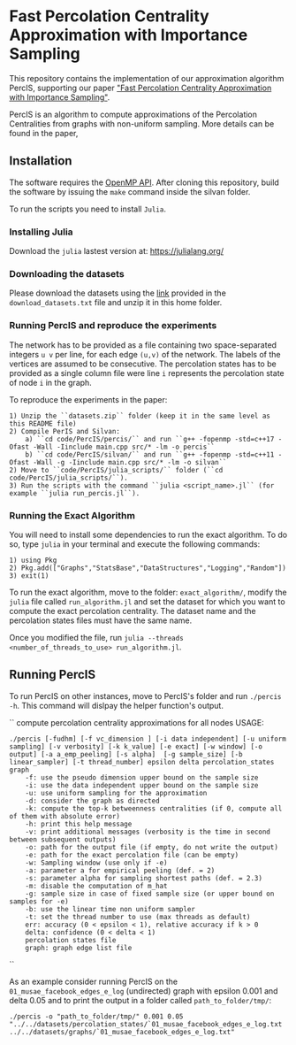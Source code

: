 # Fast Percolation Centrality Approximation with Importance Sampling #

This repository contains the implementation of our approximation algorithm PercIS, supporting our paper ["Fast Percolation Centrality Approximation
with Importance Sampling"]().

PercIS is an algorithm to compute approximations of the Percolation Centralities from graphs with non-uniform sampling. More details can be found in the paper, 


## Installation

The software requires the [OpenMP API](http://openmp.org/wp/). After cloning this repository,
build the software by issuing the `make` command inside the silvan folder.

To run the scripts you need to install ``Julia``.

### Installing Julia
Download the ``julia`` lastest version at: https://julialang.org/

### Downloading the datasets
Please download the datasets using the [link](https://mega.nz/file/ws4xSJLJ#eCTj57leI_3HgxCTlrM1kl056sWLLYhmfN5okj1erSU) provided in the `download_datasets.txt` file and unzip it in this home folder.

### Running PercIS and reproduce the experiments ###

The network has to be provided as a file containing two space-separated
integers `u v` per line, for each edge `(u,v)` of the network. The labels of
the vertices are assumed to be consecutive. The percolation states has to be provided as a single column file were line `i` represents the percolation state of node `i` in the graph.

To reproduce the experiments in the paper:

	1) Unzip the ``datasets.zip`` folder (keep it in the same level as this README file)
	2) Compile PerIS and Silvan:
		a) ``cd code/PercIS/percis/`` and run ``g++ -fopenmp -std=c++17 -Ofast -Wall -Iinclude main.cpp src/* -lm -o percis``
		b) ``cd code/PercIS/silvan/`` and run ``g++ -fopenmp -std=c++11 -Ofast -Wall -g -Iinclude main.cpp src/* -lm -o silvan``
	2) Move to ``code/PercIS/julia_scripts/`` folder (``cd code/PercIS/julia_scripts/``).
	3) Run the scripts with the command ``julia <script_name>.jl`` (for example ``julia run_percis.jl``).

### Running the Exact Algorithm ###

You will need to install some dependencies to run the exact algorithm. To do so, type ``julia`` in your terminal and execute the following commands:

	1) using Pkg
	2) Pkg.add(["Graphs","StatsBase","DataStructures","Logging","Random"])
	3) exit(1)

To run the exact algorithm, move to the folder: `exact_algorithm/`, modify the ``julia`` file called ``run_algorithm.jl`` and set the dataset for which you want to compute the exact percolation centrality. The dataset name and the percolation states files must have the same name. 

Once you modified the file, run ``julia --threads <number_of_threads_to_use> run_algorithm.jl``. 

## Running PercIS
To run PercIS on other instances, move to PercIS's folder and run 
``./percis -h``. This command will dislpay the helper function's output.

``
compute percolation centrality approximations for all nodes
USAGE: 

	./percis [-fudhm] [-f vc_dimension ] [-i data independent] [-u uniform sampling] [-v verbosity] [-k k_value] [-e exact] [-w window] [-o output] [-a a_emp_peeling] [-s alpha]  [-g sample_size] [-b linear_sampler] [-t thread_number] epsilon delta percolation_states graph
		-f: use the pseudo dimension upper bound on the sample size
		-i: use the data independent upper bound on the sample size
		-u: use uniform sampling for the approximation
		-d: consider the graph as directed
		-k: compute the top-k betweenness centralities (if 0, compute all of them with absolute error) 
		-h: print this help message
		-v: print additional messages (verbosity is the time in second between subsequent outputs)
		-o: path for the output file (if empty, do not write the output)
		-e: path for the exact percolation file (can be empty)
		-w: Sampling window (use only if -e)
		-a: parameter a for empirical peeling (def. = 2)
		-s: parameter alpha for sampling shortest paths (def. = 2.3)
		-m: disable the computation of m_hat
		-g: sample size in case of fixed sample size (or upper bound on samples for -e)
		-b: use the linear time non uniform sampler
		-t: set the thread number to use (max threads as default)
		err: accuracy (0 < epsilon < 1), relative accuracy if k > 0
		delta: confidence (0 < delta < 1)
		percolation states file
		graph: graph edge list file

``

As an example consider running PercIS on the ``01_musae_facebook_edges_e_log`` (undirected) graph with epsilon 0.001 and delta 0.05 and to print the output in a folder called ``path_to_folder/tmp/``:


``./percis -o "path_to_folder/tmp/" 0.001 0.05 "../../datasets/percolation_states/`01_musae_facebook_edges_e_log.txt ../../datasets/graphs/`01_musae_facebook_edges_e_log.txt" ``

